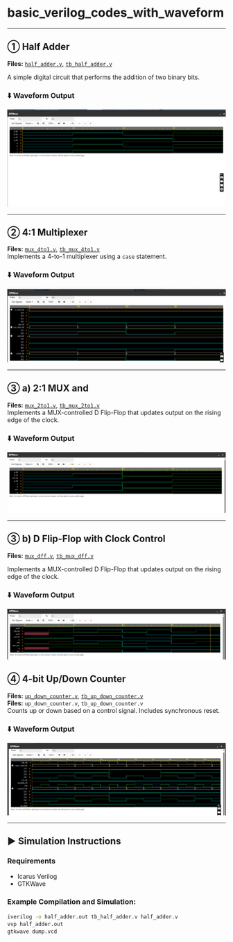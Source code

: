 # basic_verilog_codes_with_waveform

---

## ① Half Adder

**Files:** [`half_adder.v`](./half_adder.v), [`tb_half_adder.v`](./tb_half_adder.v)

A simple digital circuit that performs the addition of two binary bits.

### ⬇️ Waveform Output

![Half Adder Waveform](./waveform_half_adder.png)

---

## ② 4:1 Multiplexer
**Files:** [`mux_4to1.v`](./mux_4to1.v), [`tb_mux_4to1.v`](./tb_mux_4to1.v)  
Implements a 4-to-1 multiplexer using a `case` statement.

### ⬇️ Waveform Output

![4:1 MUX Waveform](./waveform_mux_4to1.png)

---

## ③ a) 2:1 MUX and  


**Files:** [`mux_2to1.v`](./mux_2to1.v), [`tb_mux_2to1.v`](./tb_mux_2to1.v)   
Implements a MUX-controlled D Flip-Flop that updates output on the rising edge of the clock.

### ⬇️ Waveform Output

![2:1 MUX Waveform](./waveform_2to1_dff.png)

---
## ③ b) D Flip-Flop with Clock Control

**Files:** [`mux_dff.v`](./mux_dff.v), [`tb_mux_dff.v`](./tb_mux_dff.v)   
  
Implements a MUX-controlled D Flip-Flop that updates output on the rising edge of the clock.

### ⬇️ Waveform Output

![MUX + DFF Waveform](./waveform_mux_dff.png)
## ④ 4-bit Up/Down Counter

**Files:** [`up_down_counter.v`](./up_down_counter.v), [`tb_up_down_counter.v`](./tb_up_down_counter.v)  
**Files:** `up_down_counter.v`, `tb_up_down_counter.v`  
Counts up or down based on a control signal. Includes synchronous reset.

### ⬇️ Waveform Output

![Up/Down Counter Waveform](./waveform_counter.png)

---

## ▶️ Simulation Instructions

### Requirements
- Icarus Verilog
- GTKWave

### Example Compilation and Simulation:
```bash
iverilog -o half_adder.out tb_half_adder.v half_adder.v
vvp half_adder.out
gtkwave dump.vcd
